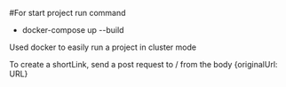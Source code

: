 #For start project run command
- docker-compose up --build

Used docker to easily run a project in cluster mode

To create a shortLink, send a post request to / from the body {originalUrl: URL}
